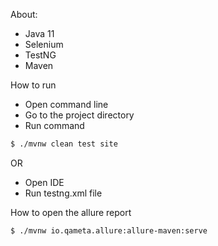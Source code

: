 About:
- Java 11
- Selenium
- TestNG
- Maven

How to run
- Open command line
- Go to the project directory
- Run command 
```bash
$ ./mvnw clean test site
```
OR

- Open IDE
- Run testng.xml file

How to open the allure report
```bash
$ ./mvnw io.qameta.allure:allure-maven:serve
```

